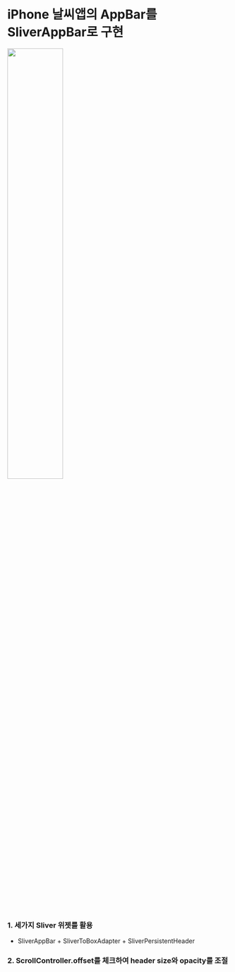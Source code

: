 # iPhone 날씨앱의 AppBar를 SliverAppBar로 구현

[<img src="https://user-images.githubusercontent.com/10203092/253147352-388058dd-1bb2-42c1-a59f-b35aa48aab83.png" width="50%">](https://github.com/gcback/sliver_to_apple_weather/assets/10203092/0932a6b0-851a-465f-a695-7349f661a7cb "thumb")

### 1. 세가지 Sliver 위젯를 활용
  - SliverAppBar + SliverToBoxAdapter + SliverPersistentHeader

### 2. ScrollController.offset를 체크하여 header size와 opacity를 조절
